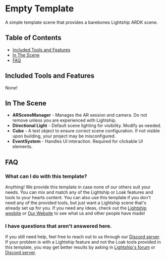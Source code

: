 # Empty Template

A simple template scene that provides a barebones Lightship ARDK scene.

## Table of Contents
- [Included Tools and Features](#included-tools-and-features)
- [In The Scene](#in-the-scene)
- [FAQ](#faq)

## Included Tools and Features

None!

## In The Scene

* **ARSceneManager** - Manages the AR session and camera. Do not remove unless you are experienced with Lightship.
* **Directional Light** - Default scene lighting for visibility. Modify as needed.
* **Cube** - A test object to ensure correct scene configuration. If not visible upon building, your project may be misconfigured.
* **EventSystem** - Handles UI interaction. Required for clickable UI elements.

## FAQ

### What can I do with this template?

Anything! We provide this template in case none of our others suit your needs. You can mix and match any of the Lightship or Loak features and tools to your hearts content. You can also use this template if you don't need any of the provided tools, but just want a Lightship scene that's already set up for you. If you need any ideas, check out the [Lightship wesbite](https://lightship.dev/) or [Our Website](https://www.loak.co/) to see what us and other people have made!

### I have questions that aren't answered here.

If you still need help, feel free to reach out to us through our [Discord server](https://discord.gg/y8wzR8MKKk). If your problem is with a Lightship feature and not the Loak tools provided in this template, you may get better results by asking in [Lightship's forum](https://community.lightship.dev/) or [Discord server](https://discord.gg/RM6m4nWmYp).
